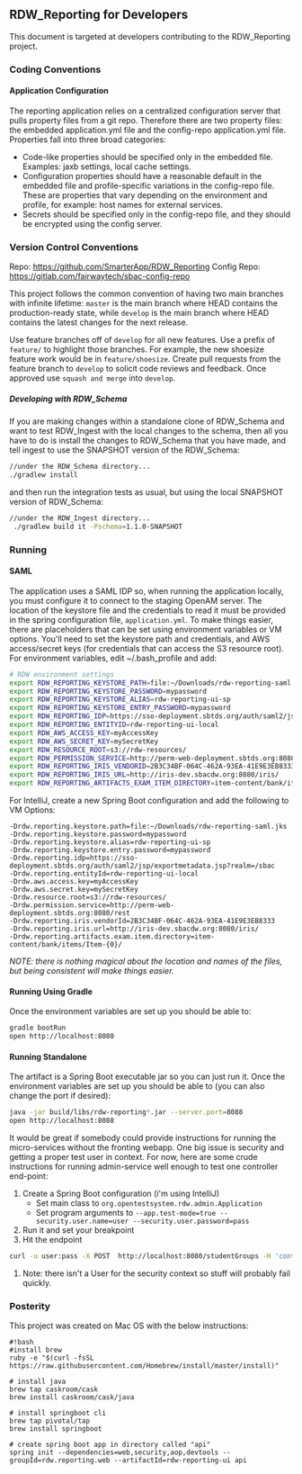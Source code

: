 ## RDW_Reporting for Developers

This document is targeted at developers contributing to the RDW_Reporting project.

### Coding Conventions

#### Application Configuration
The reporting application relies on a centralized configuration server that pulls property files from a git repo. 
Therefore there are two property files: the embedded application.yml file and the config-repo application.yml file.
Properties fall into three broad categories: 
* Code-like properties should be specified only in the embedded file. Examples: jaxb settings, local cache settings.
* Configuration properties should have a reasonable default in the embedded file and profile-specific variations in 
the config-repo file. These are properties that vary depending on the environment and profile, for example: host 
names for external services.
* Secrets should be specified only in the config-repo file, and they should be encrypted using the config server.

### Version Control Conventions
Repo: https://github.com/SmarterApp/RDW_Reporting
Config Repo: https://gitlab.com/fairwaytech/sbac-config-repo

This project follows the common convention of having two main branches with infinite lifetime: `master` is the main
branch where HEAD contains the production-ready state, while `develop` is the main branch where HEAD contains the 
latest changes for the next release.
 
Use feature branches off of `develop` for all new features. Use a prefix of `feature/` to highlight those branches.
For example, the new shoesize feature work would be in `feature/shoesize`. Create pull requests from the feature
branch to `develop` to solicit code reviews and feedback. Once approved use `squash and merge` into `develop`.

##### Developing with RDW_Schema
If you are making changes within a standalone clone of RDW_Schema and want to test RDW_Ingest with the local changes to
the schema, then all you have to do is install the changes to RDW_Schema that you have made, and tell ingest to use the 
SNAPSHOT version of the RDW_Schema:
```bash
//under the RDW_Schema directory...
./gradlew install
```
and then run the integration tests as usual, but using the local SNAPSHOT version of RDW_Schema:
```bash
//under the RDW_Ingest directory...
 ./gradlew build it -Pschema=1.1.0-SNAPSHOT
```


### Running

#### SAML
The application uses a SAML IDP so, when running the application locally, you must configure it to connect to the 
staging OpenAM server. The location of the keystore file and the credentials to read it must be provided in the 
spring configuration file, `application.yml`. To make things easier, there are placeholders that can be set using
environment variables or VM options. You'll need to set the keystore path and credentials, and AWS access/secret keys 
(for credentials that can access the S3 resource root). For environment variables, edit ~/.bash_profile and add:
```bash
# RDW environment settings
export RDW_REPORTING_KEYSTORE_PATH=file:~/Downloads/rdw-reporting-saml.jks
export RDW_REPORTING_KEYSTORE_PASSWORD=mypassword
export RDW_REPORTING_KEYSTORE_ALIAS=rdw-reporting-ui-sp
export RDW_REPORTING_KEYSTORE_ENTRY_PASSWORD=mypassword
export RDW_REPORTING_IDP=https://sso-deployment.sbtds.org/auth/saml2/jsp/exportmetadata.jsp?realm=/sbac
export RDW_REPORTING_ENTITYID=rdw-reporting-ui-local
export RDW_AWS_ACCESS_KEY=myAccessKey
export RDW_AWS_SECRET_KEY=mySecretKey
export RDW_RESOURCE_ROOT=s3://rdw-resources/
export RDW_PERMISSION_SERVICE=http://perm-web-deployment.sbtds.org:8080/rest
export RDW_REPORTING_IRIS_VENDORID=2B3C34BF-064C-462A-93EA-41E9E3EB8333
export RDW_REPORTING_IRIS_URL=http://iris-dev.sbacdw.org:8080/iris/
export RDW_REPORTING_ARTIFACTS_EXAM_ITEM_DIRECTORY=item-content/bank/items/Item-{0}/
```
For IntelliJ, create a new Spring Boot configuration and add the following to VM Options:
```text
-Drdw.reporting.keystore.path=file:~/Downloads/rdw-reporting-saml.jks
-Drdw.reporting.keystore.password=mypassword
-Drdw.reporting.keystore.alias=rdw-reporting-ui-sp
-Drdw.reporting.keystore.entry.password=mypassword
-Drdw.reporting.idp=https://sso-deployment.sbtds.org/auth/saml2/jsp/exportmetadata.jsp?realm=/sbac
-Drdw.reporting.entityId=rdw-reporting-ui-local
-Drdw.aws.access.key=myAccessKey
-Drdw.aws.secret.key=mySecretKey
-Drdw.resource.root=s3://rdw-resources/
-Drdw.permission.service=http://perm-web-deployment.sbtds.org:8080/rest
-Drdw.reporting.iris.vendorId=2B3C34BF-064C-462A-93EA-41E9E3EB8333
-Drdw.reporting.iris.url=http://iris-dev.sbacdw.org:8080/iris/
-Drdw.reporting.artifacts.exam.item.directory=item-content/bank/items/Item-{0}/
```
_NOTE: there is nothing magical about the location and names of the files, but being consistent will make things easier._ 


#### Running Using Gradle
Once the environment variables are set up you should be able to:
```bash
gradle bootRun 
open http://localhost:8080
```
#### Running Standalone
The artifact is a Spring Boot executable jar so you can just run it. Once the environment variables are set up you 
should be able to (you can also change the port if desired):
```bash
java -jar build/libs/rdw-reporting*.jar --server.port=8088
open http://localhost:8088
```

It would be great if somebody could provide instructions for running the micro-services without the fronting webapp.
One big issue is security and getting a proper test user in context. For now, here are some crude instructions for
running admin-service well enough to test one controller end-point:
1. Create a Spring Boot configuration (i'm using IntelliJ)
    * Set main class to `org.opentestsystem.rdw.admin.Application`
    * Set program arguments to `--app.test-mode=true --security.user.name=user --security.user.password=pass`
1. Run it and set your breakpoint
1. Hit the endpoint
```bash
curl -u user:pass -X POST  http://localhost:8080/studentGroups -H 'content-type: multipart/form-data; boundary=----WebKitFormBoundary7MA4YWxkTrZu0gW' --data-binary $'------WebKitFormBoundary7MA4YWxkTrZu0gW\r\nContent-Disposition: form-data; name="file"; filename="demo 演示.csv"\r\nContent-Type: text/csv\r\n\r\n\r\n------WebKitFormBoundary7MA4YWxkTrZu0gW--\r\n'
```
1. Note: there isn't a User for the security context so stuff will probably fail quickly.

### Posterity
This project was created on Mac OS with the below instructions:
```
#!bash
#install brew
ruby -e "$(curl -fsSL https://raw.githubusercontent.com/Homebrew/install/master/install)"

# install java
brew tap caskroom/cask
brew install caskroom/cask/java

# install springboot cli
brew tap pivotal/tap
brew install springboot

# create spring boot app in directory called "api"
spring init --dependencies=web,security,aop,devtools --groupId=rdw.reporting.web --artifactId=rdw-reporting-ui api
```